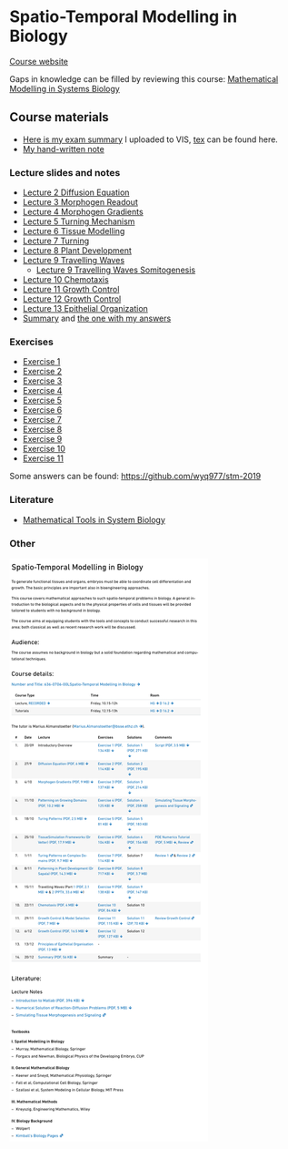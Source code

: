# Spatio-Temporal Modelling in Biology

[Course website](https://bsse.ethz.ch/cobi/teaching/636-0706-00L_Spatial_Modelling_in_Biology.html)

Gaps in knowledge can be filled by reviewing this course: [Mathematical Modelling in Systems Biology](https://bsse.ethz.ch/cobi/teaching/626-0005-00l-mathematical-modelling-in-systems-biology.html)
## Course materials

* [Here is my exam summary](stm_exam_transcript.pdf) I uploaded to VIS, [tex](stm_exam_transcript.tex) can be found here.
* [My hand-written note](stm-note.pdf)

### Lecture slides and notes

* [Lecture 2 Diffusion Equation](Lecture/02.pdf)
* [Lecture 3 Morphogen Readout](Lecture/03.pdf)
* [Lecture 4 Morphogen Gradients](Lecture/04.pdf)
* [Lecture 5 Turning Mechanism](Lecture/05.pdf)
* [Lecture 6 Tissue Modelling](Lecture/06.pdf)
* [Lecture 7 Turning](Lecture/07.pdf)
* [Lecture 8 Plant Development](Lecture/08.pdf)
* [Lecture 9 Travelling Waves](Lecture/09.pdf)
    * [Lecture 9 Travelling Waves Somitogenesis](Lecture/09-2.pdf)
* [Lecture 10 Chemotaxis](Lecture/10.pdf)
* [Lecture 11 Growth Control](Lecture/11.pdf)
* [Lecture 12 Growth Control](Lecture/12.pdf)
* [Lecture 13 Epithelial Organization](Lecture/13.pdf)
* [Summary](MSc_Summary_HS2019.pdf) and [the one with my answers](stm-sum.pdf)

### Exercises

* [Exercise 1](Ex1_2019.pdf)
* [Exercise 2](Ex2_2019.pdf)
* [Exercise 3](Ex3_2019.pdf)
* [Exercise 4](Ex4_2019.pdf)
* [Exercise 5](Ex5_2019.pdf)
* [Exercise 6](Ex6_2019.pdf)
* [Exercise 7](Ex7_2019.pdf)
* [Exercise 8](Ex8_2019.pdf)
* [Exercise 9](Ex9_2019.pdf)
* [Exercise 10](Ex10_2019.pdf)
* [Exercise 11](exercise11.pdf)

Some answers can be found: https://github.com/wyq977/stm-2019

### Literature

* [Mathematical Tools in System Biology](book.pdf)

### Other

![](course-info.png)
